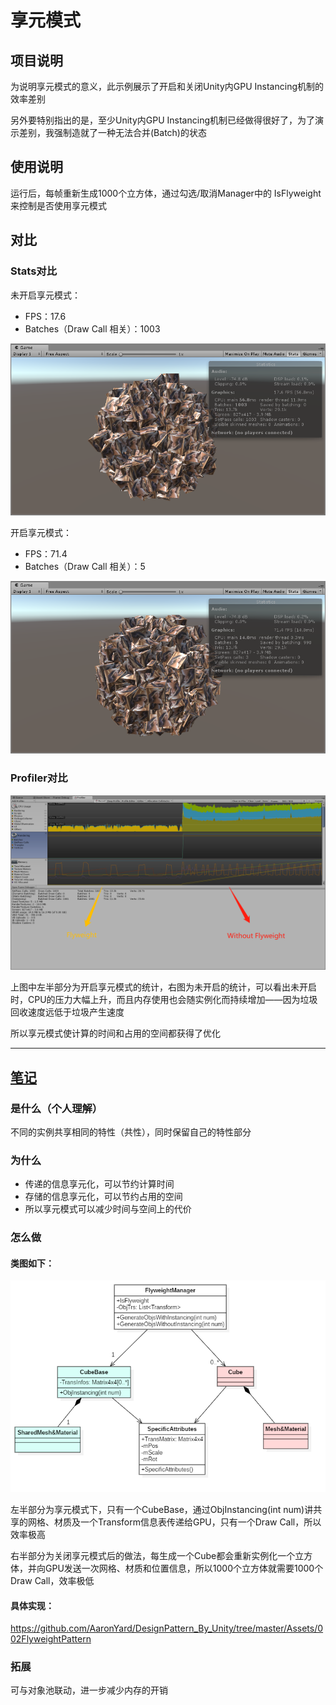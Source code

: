 # 享元模式

## 项目说明

为说明享元模式的意义，此示例展示了开启和关闭Unity内GPU Instancing机制的效率差别

另外要特别指出的是，至少Unity内GPU  Instancing机制已经做得很好了，为了演示差别，我强制造就了一种无法合并(Batch)的状态

## 使用说明

运行后，每帧重新生成1000个立方体，通过勾选/取消Manager中的 IsFlyweight 来控制是否使用享元模式

## 对比

### Stats对比

未开启享元模式：

- FPS：17.6
- Batches（Draw Call 相关）：1003

![1529496951892](https://github.com/AaronYard/DesignPattern_By_Unity/blob/master/Assets/002FlyweightPattern/ReadmePic/1529496951892.png)

开启享元模式：

- FPS：71.4
- Batches（Draw Call 相关）：5

![1529496533688](https://github.com/AaronYard/DesignPattern_By_Unity/blob/master/Assets/002FlyweightPattern/ReadmePic/1529496533688.png)

### Profiler对比

![1529497451350](https://github.com/AaronYard/DesignPattern_By_Unity/blob/master/Assets/002FlyweightPattern/ReadmePic/1529497451350.png)

上图中左半部分为开启享元模式的统计，右图为未开启的统计，可以看出未开启时，CPU的压力大幅上升，而且内存使用也会随实例化而持续增加——因为垃圾回收速度远低于垃圾产生速度

所以享元模式使计算的时间和占用的空间都获得了优化

---

## [笔记](https://www.aaronyard.top/flyweight.html)

### 是什么（个人理解）

不同的实例共享相同的特性（共性），同时保留自己的特性部分

### 为什么

- 传递的信息享元化，可以节约计算时间
- 存储的信息享元化，可以节约占用的空间
- 所以享元模式可以减少时间与空间上的代价

### 怎么做

#### 类图如下：

![](https://github.com/AaronYard/DesignPattern_By_Unity/blob/master/Assets/002FlyweightPattern/UML/002FlyweightPattern.png)

左半部分为享元模式下，只有一个CubeBase，通过ObjInstancing(int num)讲共享的网格、材质及一个Transform信息表传递给GPU，只有一个Draw Call，所以效率极高

右半部分为关闭享元模式后的做法，每生成一个Cube都会重新实例化一个立方体，并向GPU发送一次网格、材质和位置信息，所以1000个立方体就需要1000个Draw Call，效率极低

#### 具体实现：

https://github.com/AaronYard/DesignPattern_By_Unity/tree/master/Assets/002FlyweightPattern

### 拓展

可与对象池联动，进一步减少内存的开销